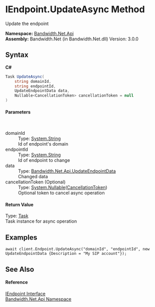 ﻿# IEndpoint.UpdateAsync Method 
 

Update the endpoint

**Namespace:**&nbsp;<a href ="N_Bandwidth_Net_Api.md">Bandwidth.Net.Api</a><br />**Assembly:**&nbsp;Bandwidth.Net (in Bandwidth.Net.dll) Version: 3.0.0

## Syntax

**C#**<br />
``` C#
Task UpdateAsync(
	string domainId,
	string endpointId,
	UpdateEndpointData data,
	Nullable<CancellationToken> cancellationToken = null
)
```


#### Parameters
&nbsp;<dl><dt>domainId</dt><dd>Type: <a href="http://msdn2.microsoft.com/en-us/library/s1wwdcbf" target="_blank">System.String</a><br />Id of endpoint's domain</dd><dt>endpointId</dt><dd>Type: <a href="http://msdn2.microsoft.com/en-us/library/s1wwdcbf" target="_blank">System.String</a><br />Id of endpoint to change</dd><dt>data</dt><dd>Type: <a href ="T_Bandwidth_Net_Api_UpdateEndpointData.md">Bandwidth.Net.Api.UpdateEndpointData</a><br />Changed data</dd><dt>cancellationToken (Optional)</dt><dd>Type: <a href="http://msdn2.microsoft.com/en-us/library/b3h38hb0" target="_blank">System.Nullable</a>(<a href="http://msdn2.microsoft.com/en-us/library/dd384802" target="_blank">CancellationToken</a>)<br />Optional token to cancel async operation</dd></dl>

#### Return Value
Type: <a href="http://msdn2.microsoft.com/en-us/library/dd235678" target="_blank">Task</a><br />Task instance for async operation

## Examples

```
await client.Endpoint.UpdateAsync("domainId", "endpointId", new UpdateEndpointData {Description = "My SIP account"});
```


## See Also


#### Reference
<a href ="T_Bandwidth_Net_Api_IEndpoint.md">IEndpoint Interface</a><br /><a href ="N_Bandwidth_Net_Api.md">Bandwidth.Net.Api Namespace</a><br />